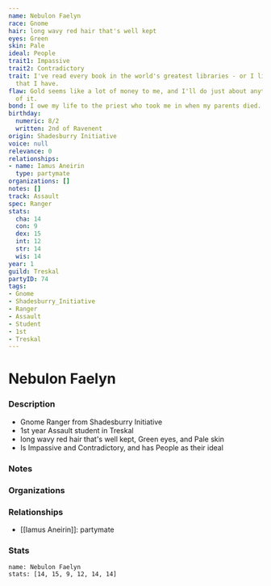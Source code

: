```yaml
---
name: Nebulon Faelyn
race: Gnome
hair: long wavy red hair that's well kept
eyes: Green
skin: Pale
ideal: People
trait1: Impassive
trait2: Contradictory
trait: I've read every book in the world's greatest libraries - or I like to boast
  that I have.
flaw: Gold seems like a lot of money to me, and I'll do just about anything for more
  of it.
bond: I owe my life to the priest who took me in when my parents died.
birthday:
  numeric: 8/2
  written: 2nd of Ravenent
origin: Shadesburry Initiative
voice: null
relevance: 0
relationships:
- name: Iamus Aneirin
  type: partymate
organizations: []
notes: []
track: Assault
spec: Ranger
stats:
  cha: 14
  con: 9
  dex: 15
  int: 12
  str: 14
  wis: 14
year: 1
guild: Treskal
partyID: 74
tags:
- Gnome
- Shadesburry_Initiative
- Ranger
- Assault
- Student
- 1st
- Treskal
---
```

# Nebulon Faelyn
### Description
- Gnome Ranger from Shadesburry Initiative
- 1st year Assault student in Treskal
- long wavy red hair that's well kept, Green eyes, and Pale skin
- Is Impassive and Contradictory, and has People as their ideal

### Notes

### Organizations

### Relationships
- [[Iamus Aneirin]]: partymate

### Stats
```statblock
name: Nebulon Faelyn
stats: [14, 15, 9, 12, 14, 14]
```